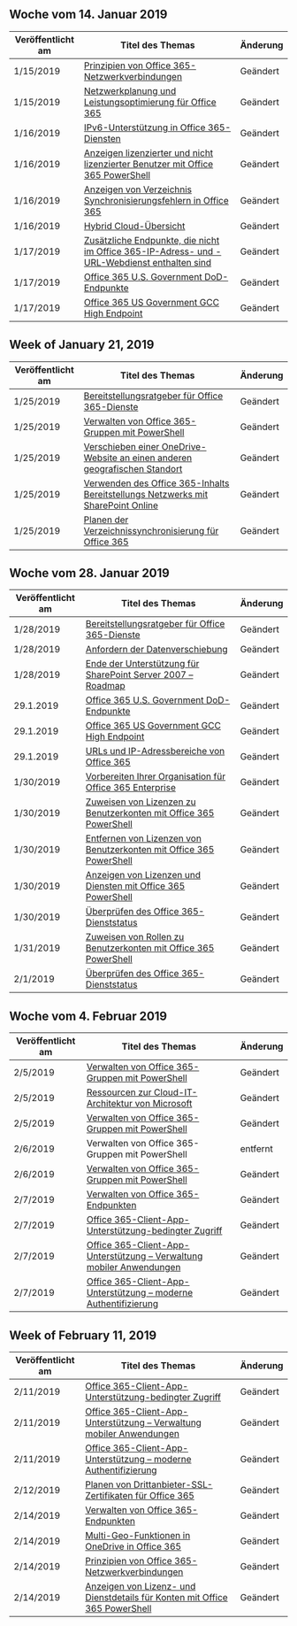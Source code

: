 <!-- This file is generated automatically each week. Changes made to this file will be overwritten.-->




## <a name="week-of-january-14-2019"></a>Woche vom 14. Januar 2019


| Veröffentlicht am |Titel des Themas | Änderung |
|------|------------|--------|
| 1/15/2019 | [Prinzipien von Office 365-Netzwerkverbindungen](/Office365/Enterprise/office-365-network-connectivity-principles) | Geändert |
| 1/15/2019 | [Netzwerkplanung und Leistungsoptimierung für Office 365](/Office365/Enterprise/network-planning-and-performance) | Geändert |
| 1/16/2019 | [IPv6-Unterstützung in Office 365-Diensten](/Office365/Enterprise/ipv6-support) | Geändert |
| 1/16/2019 | [Anzeigen lizenzierter und nicht lizenzierter Benutzer mit Office 365 PowerShell](/Office365/Enterprise/powershell/view-licensed-and-unlicensed-users-with-office-365-powershell) | Geändert |
| 1/16/2019 | [Anzeigen von Verzeichnis Synchronisierungsfehlern in Office 365](/Office365/Enterprise/identify-directory-synchronization-errors) | Geändert |
| 1/16/2019 | [Hybrid Cloud-Übersicht](/Office365/Enterprise/hybrid-cloud-overview) | Geändert |
| 1/17/2019 | [Zusätzliche Endpunkte, die nicht im Office 365-IP-Adress- und -URL-Webdienst enthalten sind](/Office365/Enterprise/additional-office365-ip-addresses-and-urls) | Geändert |
| 1/17/2019 | [Office 365 U.S. Government DoD-Endpunkte](/Office365/Enterprise/office-365-u-s-government-dod-endpoints) | Geändert |
| 1/17/2019 | [Office 365 US Government GCC High Endpoint](/Office365/Enterprise/office-365-u-s-government-gcc-high-endpoints) | Geändert |


## <a name="week-of-january-21-2019"></a>Week of January 21, 2019


| Veröffentlicht am |Titel des Themas | Änderung |
|------|------------|--------|
| 1/25/2019 | [Bereitstellungsratgeber für Office 365-Dienste](/Office365/Enterprise/deployment-advisors-for-office-365) | Geändert |
| 1/25/2019 | [Verwalten von Office 365-Gruppen mit PowerShell](/Office365/Enterprise/manage-office-365-groups-with-powershell) | Geändert |
| 1/25/2019 | [Verschieben einer OneDrive-Website an einen anderen geografischen Standort](/Office365/Enterprise/move-onedrive-between-geo-locations) | Geändert |
| 1/25/2019 | [Verwenden des Office 365-Inhalts Bereitstellungs Netzwerks mit SharePoint Online](/Office365/Enterprise/use-office-365-cdn-with-spo) | Geändert |
| 1/25/2019 | [Planen der Verzeichnissynchronisierung für Office 365](/Office365/Enterprise/set-up-directory-synchronization) | Geändert |


## <a name="week-of-january-28-2019"></a>Woche vom 28. Januar 2019


| Veröffentlicht am |Titel des Themas | Änderung |
|------|------------|--------|
| 1/28/2019 | [Bereitstellungsratgeber für Office 365-Dienste](/Office365/Enterprise/deployment-advisors-for-office-365) | Geändert |
| 1/28/2019 | [Anfordern der Datenverschiebung](/Office365/Enterprise/request-your-data-move) | Geändert |
| 1/28/2019 | [Ende der Unterstützung für SharePoint Server 2007 – Roadmap](/Office365/Enterprise/sharepoint-2007-end-of-support) | Geändert |
| 29.1.2019 | [Office 365 U.S. Government DoD-Endpunkte](/Office365/Enterprise/office-365-u-s-government-dod-endpoints) | Geändert |
| 29.1.2019 | [Office 365 US Government GCC High Endpoint](/Office365/Enterprise/office-365-u-s-government-gcc-high-endpoints) | Geändert |
| 29.1.2019 | [URLs und IP-Adressbereiche von Office 365](/Office365/Enterprise/urls-and-ip-address-ranges) | Geändert |
| 1/30/2019 | [Vorbereiten Ihrer Organisation für Office 365 Enterprise](/Office365/Enterprise/get-your-organization-ready-for-office-365) | Geändert |
| 1/30/2019 | [Zuweisen von Lizenzen zu Benutzerkonten mit Office 365 PowerShell](/Office365/Enterprise/powershell/assign-licenses-to-user-accounts-with-office-365-powershell) | Geändert |
| 1/30/2019 | [Entfernen von Lizenzen von Benutzerkonten mit Office 365 PowerShell](/Office365/Enterprise/powershell/remove-licenses-from-user-accounts-with-office-365-powershell) | Geändert |
| 1/30/2019 | [Anzeigen von Lizenzen und Diensten mit Office 365 PowerShell](/Office365/Enterprise/powershell/view-licenses-and-services-with-office-365-powershell) | Geändert |
| 1/30/2019 | [Überprüfen des Office 365-Dienststatus](/Office365/Enterprise/view-service-health) | Geändert |
| 1/31/2019 | [Zuweisen von Rollen zu Benutzerkonten mit Office 365 PowerShell](/Office365/Enterprise/powershell/assign-roles-to-user-accounts-with-office-365-powershell) | Geändert |
| 2/1/2019 | [Überprüfen des Office 365-Dienststatus](/Office365/Enterprise/view-service-health) | Geändert |


## <a name="week-of-february-04-2019"></a>Woche vom 4. Februar 2019


| Veröffentlicht am |Titel des Themas | Änderung |
|------|------------|--------|
| 2/5/2019 | [Verwalten von Office 365-Gruppen mit PowerShell](/Office365/Enterprise/manage-office-365-groups-with-powershell) | Geändert |
| 2/5/2019 | [Ressourcen zur Cloud-IT-Architektur von Microsoft](/Office365/Enterprise/microsoft-cloud-it-architecture-resources) | Geändert |
| 2/5/2019 | [Verwalten von Office 365-Gruppen mit PowerShell](/Office365/Enterprise/powershell/manage-office-365-groups-with-powershell) | Geändert |
| 2/6/2019 | Verwalten von Office 365-Gruppen mit PowerShell | entfernt |
| 2/6/2019 | [Verwalten von Office 365-Gruppen mit PowerShell](/Office365/Enterprise/powershell/manage-office-365-groups-with-powershell) | Geändert |
| 2/7/2019 | [Verwalten von Office 365-Endpunkten](/Office365/Enterprise/managing-office-365-endpoints) | Geändert |
| 2/7/2019 | [Office 365-Client-App-Unterstützung-bedingter Zugriff](/Office365/Enterprise/office-365-client-support-conditional-access) | Geändert |
| 2/7/2019 | [Office 365-Client-App-Unterstützung – Verwaltung mobiler Anwendungen](/Office365/Enterprise/office-365-client-support-mobile-application-management) | Geändert |
| 2/7/2019 | [Office 365-Client-App-Unterstützung – moderne Authentifizierung](/Office365/Enterprise/office-365-client-support-modern-authentication) | Geändert |


## <a name="week-of-february-11-2019"></a>Week of February 11, 2019


| Veröffentlicht am |Titel des Themas | Änderung |
|------|------------|--------|
| 2/11/2019 | [Office 365-Client-App-Unterstützung-bedingter Zugriff](/Office365/Enterprise/office-365-client-support-conditional-access) | Geändert |
| 2/11/2019 | [Office 365-Client-App-Unterstützung – Verwaltung mobiler Anwendungen](/Office365/Enterprise/office-365-client-support-mobile-application-management) | Geändert |
| 2/11/2019 | [Office 365-Client-App-Unterstützung – moderne Authentifizierung](/Office365/Enterprise/office-365-client-support-modern-authentication) | Geändert |
| 2/12/2019 | [Planen von Drittanbieter-SSL-Zertifikaten für Office 365](/Office365/Enterprise/plan-for-third-party-ssl-certificates) | Geändert |
| 2/14/2019 | [Verwalten von Office 365-Endpunkten](/Office365/Enterprise/managing-office-365-endpoints) | Geändert |
| 2/14/2019 | [Multi-Geo-Funktionen in OneDrive in Office 365](/Office365/Enterprise/multi-geo-capabilities-in-onedrive-and-sharepoint-online-in-office-365) | Geändert |
| 2/14/2019 | [Prinzipien von Office 365-Netzwerkverbindungen](/Office365/Enterprise/office-365-network-connectivity-principles) | Geändert |
| 2/14/2019 | [Anzeigen von Lizenz- und Dienstdetails für Konten mit Office 365 PowerShell](/Office365/Enterprise/powershell/view-account-license-and-service-details-with-office-365-powershell) | Geändert |
